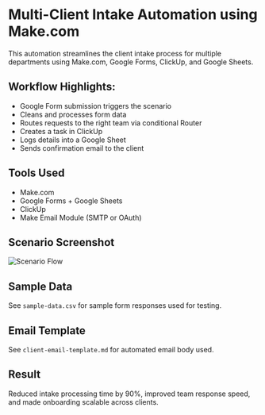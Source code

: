 # Multi-Client Intake Automation using Make.com

This automation streamlines the client intake process for multiple departments using Make.com, Google Forms, ClickUp, and Google Sheets.

## Workflow Highlights:
- Google Form submission triggers the scenario
- Cleans and processes form data
- Routes requests to the right team via conditional Router
- Creates a task in ClickUp
- Logs details into a Google Sheet
- Sends confirmation email to the client

## Tools Used
- Make.com
- Google Forms + Google Sheets
- ClickUp
- Make Email Module (SMTP or OAuth)

## Scenario Screenshot
![Scenario Flow](Scenario-flow/flow-design.png)

## Sample Data
See `sample-data.csv` for sample form responses used for testing.

## Email Template
See `client-email-template.md` for automated email body used.

## Result
Reduced intake processing time by 90%, improved team response speed, and made onboarding scalable across clients.

